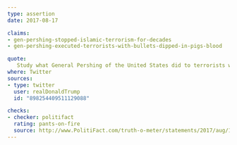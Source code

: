 ```yaml
---
type: assertion
date: 2017-08-17

claims:
- gen-pershing-stopped-islamic-terrorism-for-decades
- gen-pershing-executed-terrorists-with-bullets-dipped-in-pigs-blood

quote:
   Study what General Pershing of the United States did to terrorists when caught. There was no more Radical Islamic Terror for 35 years!
where: Twitter
sources:
- type: twitter
  user: realDonaldTrump
  id: "898254409511129088"

checks:
- checker: politifact
  rating: pants-on-fire
  source: http://www.PolitiFact.com/truth-o-meter/statements/2017/aug/17/donald-trump/donald-trump-retells-pants-fire-claim-about-gen-pe/
---
```

